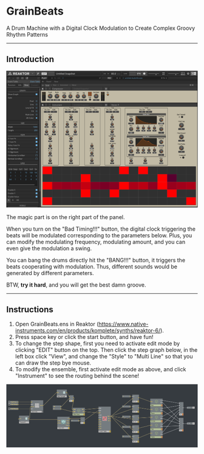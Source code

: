 # GrainBeats

A Drum Machine with a Digital Clock Modulation to Create Complex Groovy Rhythm Patterns

-------

## Introduction

![Panel](panel.png)

The magic part is on the right part of the panel. 

When you turn on the "Bad Timing!!!" button, the digital clock triggering the beats will be modulated corresponding to the parameters below. Plus, you can modify the modulating frequency, modulating amount, and you can even give the modulation a swing.

You can bang the drums directly hit the "BANG!!!" button, it triggers the beats cooperating with modulation. Thus, different sounds would be generated by different parameters.

BTW, **try it hard**, and you will get the best damn groove. 

-------

## Instructions

1. Open GrainBeats.ens in Reaktor (https://www.native-instruments.com/en/products/komplete/synths/reaktor-6/).
2. Press space key or click the start button, and have fun!
3. To change the step shape, first you need to activate edit mode by clicking "EDIT" button on the top. Then click  the step graph below, in the left box click "View", and change the "Style" to "Multi Line" so that you can draw the step bye mouse.
4. To modify the ensemble, first activate edit mode as above, and click "Instrument" to see the routing behind the scene!

![Interfaces](instrument.png)

